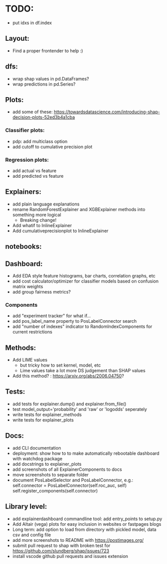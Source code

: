 
# TODO:
- put idxs in df.index

## Layout:
- Find a proper frontender to help :)

## dfs:
- wrap shap values in pd.DataFrames?
- wrap predictions in pd.Series?

## Plots:
- add some of these:
    https://towardsdatascience.com/introducing-shap-decision-plots-52ed3b4a1cba

### Classifier plots:
- pdp: add multiclass option
- add cutoff to cumulative precision plot

### Regression plots:
- add actual vs feature
- add predicted vs feature

## Explainers:
- add plain language explanations
- rename RandomForestExplainer and XGBExplainer methods into something more logical
    - Breaking change!
- Add whatif to InlineExplainer
- Add cumulativeprecisionplot to InlineExplainer

## notebooks:

## Dashboard:
- Add EDA style feature histograms, bar charts, correlation graphs, etc
- add cost calculator/optimizer for classifier models based on confusion matrix weights
- add group fairness metrics? 

### Components
- add "experiment tracker" for what if...
- add pos_label_name property to PosLabelConnector search
- add "number of indexes" indicator to RandomIndexComponents for current restrictions

## Methods:
- Add LIME values
    - but tricky how to set kernel, model, etc
    - Lime values take a lot more DS judgement than SHAP values
- Add this method? : https://arxiv.org/abs/2006.04750?

## Tests:
- add tests for explainer.dump() and explainer.from_file()
- test model_output='probability' and 'raw' or 'logodds' seperately
- write tests for explainer_methods
- write tests for explainer_plots

## Docs:
- add CLI documentation
- deployment: show how to to make automatically rebootable dashboard 
    with watchdog package
- add docstrings to explainer_plots
- add screenshots of all ExplainerComponents to docs
- move screenshots to separate folder
- document PosLabelSelector and PosLabelConnector, e.g.:
        self.connector = PosLabelConnector(self.roc_auc, self)
        self.register_components(self.connector)

## Library level:
- add explainerdashboard commandline tool: add entry_points to setup.py
- Add Altair (vega) plots for easy inclusion in websites or fastpages blogs
- Long term: add option to load from directory with pickled model, data csv and config file
- add more screenshots to README with https://postimages.org/
- submit pull request to shap with broken test for https://github.com/slundberg/shap/issues/723
- install vscode github pull requests and issues extension